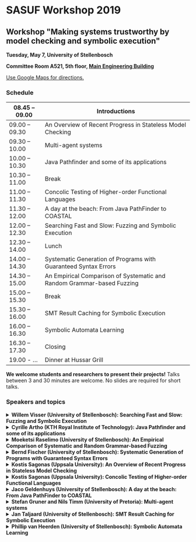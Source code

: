 # SASUF Workshop 2019

## Workshop "Making systems trustworthy by model checking and symbolic execution"

**Tuesday, May 7, University of Stellenbosch**

**Committee Room A521, 5th floor, [Main Engineering Building](http://www.cs.sun.ac.za/contact/)**

[Use Google Maps for directions.](https://www.google.com/maps?ll=-33.929752,18.865683&z=16&t=m&hl=en&gl=US&mapclient=embed&q=33%C2%B055%2746.6%22S+18%C2%B051%2756.2%22E+-33.929597,+18.865600@-33.9295972,18.8656)

### Schedule

| 08.45 – 09.00 | Introductions |
| --- | --- |
| 09.00 – 09.30 | An Overview of Recent Progress in Stateless Model Checking |
| 09.30 – 10.00 | Multi-agent systems |
| 10.00 – 10.30 | Java Pathfinder and some of its applications |
| 10.30 – 11.00 | Break |
| 11.00 – 11.30 | Concolic Testing of Higher-order Functional Languages |
| 11.30 – 12.00 | A day at the beach: From Java PathFinder to COASTAL |
| 12.00 – 12.30 | Searching Fast and Slow: Fuzzing and Symbolic Execution |
| 12.30 – 14.00 | Lunch |
| 14.00 – 14.30 | Systematic Generation of Programs with Guaranteed Syntax Errors |
| 14.30 – 15.00 | An Empirical Comparison of Systematic and Random Grammar-based Fuzzing |
| 15.00 – 15.30 | Break |
| 15.30 – 16.00 | SMT Result Caching for Symbolic Execution |
| 16.00 – 16.30 | Symbolic Automata Learning |
| 16.30 – 17.30 | Closing |
| 19.00 - … |        Dinner at Hussar Grill |


**We welcome students and researchers to present their projects!**
Talks between 3 and 30 minutes are welcome. No slides are required for short talks.

### Speakers and topics
  
<details>
  <summary>
<b>Willem Visser (University of Stellenbosch): Searching Fast and Slow: Fuzzing and Symbolic Execution</b>
  </summary>
Abstract: </br>
The past few years a number of research groups built tools where they combined fuzzing and symbolic execution, and in this talk we will discuss yet another case. The combination of these two technologies for bug finding is a no-brainer: fuzzing covers lots of cases with very little effort, but can get stuck generating inputs to highly constrained behaviours, for which symbolic execution is good. What makes our approach (COASTAL) somewhat unique is that it uses concolic execution rather than classic symbolic execution and that the fuzzer and the concolic execution were built into the same framework, from scratch (in other words it is not two existing tools that are being combined). In this talk we will discuss the design decisions, the integrated architecture and show some examples.
</details>

<details>
<summary><b>Cyrille Artho (KTH Royal Institute of Technology): Java Pathfinder and some of its applications</b>
  </summary>
  Abstract: </br>
  This talk gives an overview of Java Pathfinder and then presents the case study "Verifying Nested Lock Priority Inheritance in RTEMS with Java Pathfinder". That work analyzes a Java model of the priority inheritance protocol for mutual exclusion, as implemented in the RTEMS open-source real-time operating system. We verified this model using Java Pathfinder to detect potential data races, deadlocks, and priority inversions. JPF detected a known bug in the RTEMS implementation, which we modified along with the Java model. Verification of the modified model showed the absence of data races, deadlocks, and established nine protocol-specific correctness properties.
</details>

<details>
  <summary><b>Moeketsi Raselimo (University of Stellenbosch): An Empirical Comparison of Systematic and Random Grammar-based Fuzzing</b></summary>
</details>
   
<details>
  <summary><b>Bernd Fischer (University of Stellenbosch): Systematic Generation of Programs with Guaranteed Syntax Errors</b></summary>
</details>

<details>
  <summary><b>Kostis Sagonas (Uppsala University): An Overview of Recent Progress in Stateless Model Checking</b></summary>
Abstract: </br>
A successful technique for finding concurrency bugs (i.e., defects that
arise only under some thread schedulings) and for
verifying their absence is stateless model checking (SMC).  Given a
terminating program, which may be annotated with assertions, SMC
systematically explores the set of all thread schedulings that are
possible during runs of this program. A special runtime scheduler drives
the SMC exploration by making decisions on scheduling whenever such
choices may affect the interaction between threads. Given enough time,
the exploration covers all possible executions and detects any
unexpected program results, program crashes, or assertion violations.
The technique is entirely automatic, has no false positives, does not
consume excessive memory, and can quickly reproduce the concurrency bugs
it detects.  SMC faces the problem that the number of possible thread
schedulings grows exponentially with the length of program execution,
and must therefore be equipped with techniques to reduce the number of
explored executions. This talk will overview algorithms and tools for
stateless model checking, focusing on recent progress in algorithms for
dynamic partial order reduction (DPOR), both under Sequential
Consistency and Weak Memory Models. 
</details>

<details>
  <summary><b>Kostis Sagonas (Uppsala University): Concolic Testing of Higher-order Functional Languages</b></summary>
Abstract: </br>
Concolic testing is a fully automatic software testing technique that
combines concrete and symbolic execution of a program unit in an attempt
to explore all the code paths in this unit or at least explore all its
paths up to a depth bound. In this talk, we will describe how concolic
testing can be applicable to high-level languages in general and to
functional programming languages in particular. For such languages, the
concolic engine needs to efficiently support pattern matching, recursive
data types such as lists, recursion and higher-order functions. We will
also briefly talk about the engineering effort that concolic testing
tools require, in particular in interfacing with SMT solvers.
<br>
The talk will also include a demo of CutEr (as in “more cute”), a
concolic testing tool for Erlang, and will briefly report on some of the
bugs in the implementation of Erlang/OTP that CutEr has discovered and
the coverage that it manages to achieve. 
</details>

<details>
  <summary><b>Jaco Geldenhuys (University of Stellenbosch): A day at the beach: From Java PathFinder to COASTAL</b></summary>
</details>

<details>
  <summary><b>Stefan Gruner and Nils Timm (University of Pretoria): Multi-agent systems</b></summary>
</details>
   
<details>
  <summary><b>Jan Taljaard (University of Stellenbosch): SMT Result Caching for Symbolic Execution</b></summary>
</details>
 
<details>
  <summary><b>Phillip van Heerden (University of Stellenbosch): Symbolic Automata Learning</b></summary>
</details>
